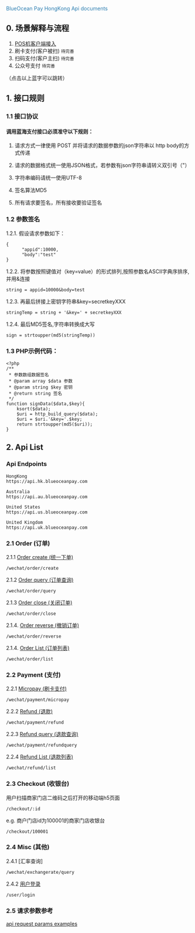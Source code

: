 <span style="color:#2b7db0">BlueOcean Pay HongKong Api documents</span>

## 0. 场景解释与流程

1. [POS机客户端接入](scene/pos-client.md)
2. 刷卡支付(客户被扫) `待完善`
3. 扫码支付(客户主扫) `待完善`
4. 公众号支付  `待完善`

（点击以上蓝字可以跳转）

## 1. 接口规则

### 1.1 接口协议

#### 调用蓝海支付接口必须准守以下规则：

1. 请求方式一律使用 POST 并将请求的数据参数的json字符串以 http body的方式传递

2. 请求的数据格式统一使用JSON格式，若参数有json字符串请转义双引号（\"）

3. 字符串编码请统一使用UTF-8

4. 签名算法MD5

5. 所有请求要签名，所有接收要验证签名
  
 
### 1.2 参数签名

1.2.1. 假设请求参数如下：

```
{
      "appid":10000,
      "body":"test"
}
```

1.2.2. 将参数按照键值对（key=value）的形式排列,按照参数名ASCII字典序排序,并用&连接

```
string = appid=10000&body=test
```

1.2.3. 再最后拼接上密钥字符串&key=secretkeyXXX

```
stringTemp = string + '&key=' + secretkeyXXX
```

   
1.2.4. 最后MD5签名,字符串转换成大写

```
sign = strtoupper(md5(stringTemp))
```

  
### 1.3 PHP示例代码：


```
<?php
/**
 * 参数数组数据签名
 * @param array $data 参数
 * @param string $key 密钥
 * @return string 签名
 */
function signData($data,$key){
	ksort($data);
	$uri = http_build_query($data);
	$uri = $uri.'&key='.$key;
	return strtoupper(md5($uri));
}
```
   

## 2. Api List

### Api Endpoints

```
HongKong
https://api.hk.blueoceanpay.com

Australia
https://api.au.blueoceanpay.com

United States
https://api.us.blueoceanpay.com

United Kingdom
https://api.uk.blueoceanpay.com

```


### 2.1 Order (订单)

2.1.1 [Order create (统一下单)](wechat/order-create.md)
 
```
/wechat/order/create
```
    
2.1.2 [Order query (订单查询)](wechat/order-query.md)

```
/wechat/order/query
```

2.1.3 [Order close (关闭订单)](wechat/order-close.md)

```
/wechat/order/close
```

2.1.4. [Order reverse (撤销订单)](wechat/order-reverse.md)

```
/wechat/order/reverse
```

2.1.4. [Order List (订单列表)](wechat/order-list.md)

```
/wechat/order/list
```

### 2.2 Payment (支付)

2.2.1 [Micropay (刷卡支付)](wechat/payment-micropay.md)

    /wechat/payment/micropay
    

2.2.2 [Refund (退款)](wechat/payment-refund.md)

```
/wechat/payment/refund
```

2.2.3 [Refund query (退款查询)](wechat/payment-refundquery.md)

```
/wechat/payment/refundquery
```

2.2.4 [Refund List (退款列表)](wechat/refund-list.md)

```
/wechat/refund/list
```

### 2.3 Checkout (收银台)

用户扫描商家门店二维码之后打开的移动端h5页面

```
/checkout/:id
```
e.g. 商户门店id为100001的商家门店收银台

```
/checkout/100001

```

### 2.4 Misc (其他)

2.4.1 [汇率查询]

```
/wechat/exchangerate/query
```

2.4.2 [用户登录](user-login.md)

```
/user/login
```

### 2.5 请求参数参考

[api request params examples ](wechat/api-request-params-examples.md)

